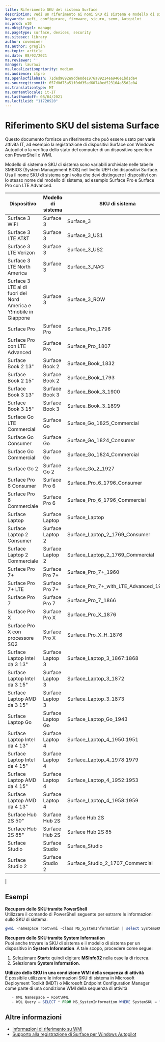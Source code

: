 ```yaml
---
title: Riferimento SKU del sistema Surface
description: Vedi un riferimento ai nomi SKU di sistema e modello di sistema per tutti i dispositivi Surface.
keywords: uefi, configurare, firmware, sicuro, semm, Autopilot
ms.prod: w10
ms.mktglfcycl: manage
ms.pagetype: surface, devices, security
ms.sitesec: library
author: coveminer
ms.author: greglin
ms.topic: article
ms.date: 08/02/2021
ms.reviewer: ''
manager: laurawi
ms.localizationpriority: medium
ms.audience: itpro
ms.openlocfilehash: 71ded9892e9dde8de1976a89214ea946e1bd1da4
ms.sourcegitcommit: 657d0d73a51f0dd35ad60740ed523164a55d2e04
ms.translationtype: MT
ms.contentlocale: it-IT
ms.lasthandoff: 08/04/2021
ms.locfileid: "11720920"
---
```

# <a name="surface-system-sku-reference"></a>Riferimento SKU del sistema Surface

Questo documento fornisce un riferimento che può essere usato per varie attività IT, ad esempio la registrazione di dispositivi Surface con Windows Autopilot o la verifica dello stato del computer di un dispositivo specifico con PowerShell o WMI.

Modello di sistema e SKU di sistema sono variabili archiviate nelle tabelle SMBIOS (System Management BIOS) nel livello UEFI dei dispositivi Surface. Usa il nome SKU di sistema ogni volta che devi distinguere i dispositivi con lo stesso nome del modello di sistema, ad esempio Surface Pro e Surface Pro con LTE Advanced.

| Dispositivo   | Modello di sistema | SKU di sistema       |
| ---------- | ----------- | -------------- |
| Surface 3 WiFI                                               | Surface 3        | Surface_3                        |
| Surface 3 LTE AT&T                                           | Surface 3        | Surface_3_US1                    |
| Surface 3 LTE Verizon                                        | Surface 3        | Surface_3_US2                    |
| Surface 3 LTE North America                                  | Surface 3        | Surface_3_NAG                    |
| Surface 3 LTE al di fuori del Nord America e Y!mobile in Giappone | Surface 3        | Surface_3_ROW                    |
| Surface Pro                                                  | Surface Pro      | Surface_Pro_1796                 |
| Surface Pro con LTE Advanced                                | Surface Pro      | Surface_Pro_1807                 |
| Surface Book 2 13"                                        | Surface Book 2   | Surface_Book_1832                |
| Surface Book 2 15"                                        | Surface Book 2   | Surface_Book_1793                |
| Surface Book 3 13"                                        | Surface Book 3   | Surface_Book_3_1900                |
| Surface Book 3 15"                                        | Surface Book 3   | Surface_Book_3_1899
| Surface Go LTE Commercial | Surface Go | Surface_Go_1825_Commercial |
| Surface Go Consumer                                          | Surface Go       | Surface_Go_1824_Consumer         |
| Surface Go Commercial                                        | Surface Go       | Surface_Go_1824_Commercial       |
| Surface Go 2                                                 | Surface Go 2     | Surface_Go_2_1927                |
| Surface Pro 6 Consumer                                       | Surface Pro 6    | Surface_Pro_6_1796_Consumer      |
| Surface Pro 6 Commerciale                                     | Surface Pro 6    | Surface_Pro_6_1796_Commercial    |
| Surface Laptop                                               | Surface Laptop   | Surface_Laptop                   |
| Surface Laptop 2 Consumer                                    | Surface Laptop 2 | Surface_Laptop_2_1769_Consumer   |
| Surface Laptop 2 Commerciale                                  | Surface Laptop 2 | Surface_Laptop_2_1769_Commercial |
| Surface Pro 7+                                               | Surface Pro 7+ | Surface_Pro_7+_1960|
| Surface Pro 7+ LTE                                           | Surface Pro 7+ | Surface_Pro_7+_with_LTE_Advanced_1961|
| Surface Pro 7                 | Surface Pro 7    | Surface_Pro_7_1866         |
| Surface Pro X                 | Surface Pro X    | Surface_Pro_X_1876         |
| Surface Pro X con processore SQ2                | Surface Pro X    | Surface_Pro_X_H_1876        |
| Surface Laptop Intel da 3 13" | Surface Laptop 3 | Surface_Laptop_3_1867:1868 |
| Surface Laptop Intel da 3 15" | Surface Laptop 3 | Surface_Laptop_3_1872      |
| Surface Laptop AMD da 3 15"   | Surface Laptop 3 | Surface_Laptop_3_1873      |
| Surface Laptop Go  | Surface Laptop Go | Surface_Laptop_Go_1943      |
| Surface Laptop Intel da 4 13" | Surface Laptop 4 | Surface_Laptop_4_1950:1951 |
| Surface Laptop Intel da 4 15" | Surface Laptop 4 | Surface_Laptop_4_1978:1979     |
| Surface Laptop AMD da 4 15"   | Surface Laptop 4 | Surface_Laptop_4_1952:1953     |
| Surface Laptop AMD da 4 13"   | Surface Laptop 4 | Surface_Laptop_4_1958:1959    |
| Surface Hub 2S 50"  | Surface Hub 2S | Surface Hub 2S   |
| Surface Hub 2S 85"  | Surface Hub 2S | Surface Hub 2S 85   |
| Surface Studio | Surface Studio | Surface_Studio   |
| Surface Studio 2 | Surface Studio 2 | Surface_Studio_2_1707_Commercial   |
|

## <a name="examples"></a>Esempi

**Recupero dello SKU tramite PowerShell**  
Utilizzare il comando di PowerShell seguente per estrarre le informazioni sullo SKU di sistema:

 ``` powershell  
gwmi -namespace root\wmi -class MS_SystemInformation | select SystemSKU 
```

**Recupero dello SKU tramite System Information**  
Puoi anche trovare la SKU di sistema e il modello di sistema per un dispositivo in **System Information**. A tale scopo, procedere come segue:

1. Selezionare **Start**e quindi digitare **MSInfo32** nella casella di ricerca.  
1. Selezionare **System Information**.

**Utilizzo dello SKU in una condizione WMI della sequenza di attività**  
È possibile utilizzare le informazioni SKU di sistema in Microsoft Deployment Toolkit (MDT) o Microsoft Endpoint Configuration Manager come parte di una condizione WMI della sequenza di attività.

 ``` powershell  
    - WMI Namespace – Root\WMI
    - WQL Query – SELECT * FROM MS_SystemInformation WHERE SystemSKU = "Surface_Pro_1796"
 ```

## <a name="learn-more"></a>Altre informazioni

- [Informazioni di riferimento su WMI](/windows/win32/wmisdk/wmi-reference)
- [Supporto alla registrazione di Surface per Windows Autopilot](surface-autopilot-registration-support.md)
